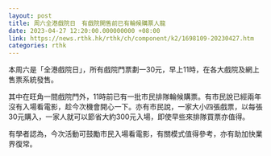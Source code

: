 ```yaml
---
layout: post
title: 周六全港戲院日　有戲院開售前已有輪候購票人龍
date: 2023-04-27 12:20:00.000000000 +08:00
link: https://news.rthk.hk/rthk/ch/component/k2/1698109-20230427.htm
categories: rthk
---
```


本周六是「全港戲院日」，所有戲院門票劃一30元，早上11時，在各大戲院及網上售票系統發售。

其中在旺角一間戲院門外，11時前已有一批市民排隊輪候購票。有市民說已經兩年沒有入場看電影，趁今次機會開心一下。亦有市民說，一家大小四張戲票，以每張30元購入，一家人就可以節省大約300元入場，即使早些來排隊買票亦值得。

有學者認為，今次活動可鼓勵市民入場看電影，有關模式值得參考，亦有助加快業界復常。
